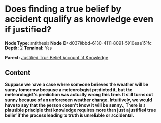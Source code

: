 # Does finding a true belief by accident qualify as knowledge even if justified?

**Node Type:** antithesis
**Node ID:** d0378bbd-6130-4111-8091-5910eae151fc
**Depth:** 2
**Terminal:** Yes

**Parent:** [Justified True Belief Account of Knowledge](justified-true-belief-account-of-knowledge.md)

## Content

**Suppose we have a case where someone believes the weather will be sunny tomorrow because a meteorologist predicted it, but the meteorologist's prediction was actually wrong this time. It still turns out sunny because of an unforeseen weather change. Intuitively, we would have to say that the person doesn't know it will be sunny.**, **There is a plausible principle that knowledge requires more than just a justified true belief if the process leading to truth is unreliable or accidental.**

